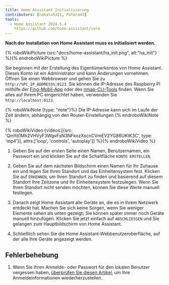 ```yaml
---
title: Home Assistant Initialisierung
contributors: [nakata5321, PaTara43]
tools:
  - Home Assistant 2024.5.4
    https://github.com/home-assistant/core
---
```


**Nach der Installation von Home Assistant muss es initialisiert werden.**

{% roboWikiPicture {src:"docs/home-assistant/ha_init.png", alt:"ha_init"} %}{% endroboWikiPicture %}

Sie beginnen mit der Erstellung des Eigentümerkontos von Home Assistant. Dieses Konto ist ein Administrator und kann Änderungen vornehmen.
Öffnen Sie einen Webbrowser und gehen Sie zu `http://%PC_IP_ADDRESS%:8123`. Sie können die IP-Adresse des Raspberry Pi mithilfe der [Fing-Mobil-App](https://www.fing.com/products) oder des [nmap-CLI-Tools](https://vitux.com/find-devices-connected-to-your-network-with-nmap/) finden.
Wenn Sie alles auf Ihrem PC eingerichtet haben, verwenden Sie `http://localhost:8123`.

{% roboWikiNote {type: "note"}%} Die IP-Adresse kann sich im Laufe der Zeit ändern, abhängig von den Router-Einstellungen {% endroboWikiNote %}

{% roboWikiVideo {videos:[{src: 'QmYd1Mh2VHVyF3WgvFsN3NFkozXscnCVmEV2YG86UKtK3C', type: 'mp4'}], attrs:['loop', 'controls', 'autoplay']} %}{% endroboWikiVideo %}

1. Geben Sie auf der ersten Seite einen Namen, Benutzernamen, ein Passwort ein und klicken Sie auf die Schaltfläche `KONTO ERSTELLEN`.

2. Geben Sie auf dem nächsten Bildschirm einen Namen für Ihr Zuhause ein und legen Sie Ihren Standort und das Einheitensystem fest. Klicken Sie auf `ERKENNEN`, um Ihren Standort zu finden und basierend auf diesem Standort Ihre Zeitzone und Ihr Einheitensystem festzulegen. Wenn Sie Ihren Standort nicht senden möchten, können Sie diese Werte manuell festlegen.

3. Danach zeigt Home Assistant alle Geräte an, die es in Ihrem Netzwerk entdeckt hat. Machen Sie sich keine Sorgen, wenn Sie weniger Elemente sehen als unten gezeigt; Sie können später immer noch Geräte manuell hinzufügen. Klicken Sie jetzt einfach auf `ABSCHLIESSEN` und Sie gelangen zum Hauptbildschirm von Home Assistant.

4. Schließlich sehen Sie die Home Assistant-Webbenutzeroberfläche, auf der alle Ihre Geräte angezeigt werden.


## Fehlerbehebung

1. Wenn Sie Ihren Anmelde- oder Passwort für den lokalen Benutzer vergessen haben, [überprüfen Sie diesen Artikel](https://www.home-assistant.io/docs/locked_out/), um Ihre Anmeldeinformationen wiederherzustellen.

